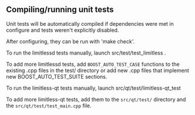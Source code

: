 Compiling/running unit tests
------------------------------------

Unit tests will be automatically compiled if dependencies were met in configure
and tests weren't explicitly disabled.

After configuring, they can be run with 'make check'.

To run the limitlessd tests manually, launch src/test/test_limitless .

To add more limitlessd tests, add `BOOST_AUTO_TEST_CASE` functions to the existing
.cpp files in the test/ directory or add new .cpp files that
implement new BOOST_AUTO_TEST_SUITE sections.

To run the limitless-qt tests manually, launch src/qt/test/limitless-qt_test

To add more limitless-qt tests, add them to the `src/qt/test/` directory and
the `src/qt/test/test_main.cpp` file.
